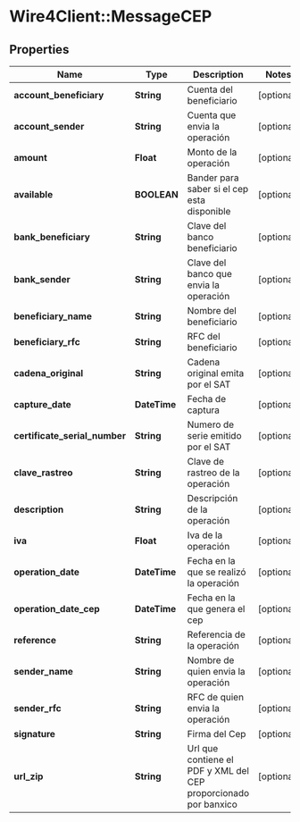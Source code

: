 # Wire4Client::MessageCEP

## Properties
Name | Type | Description | Notes
------------ | ------------- | ------------- | -------------
**account_beneficiary** | **String** | Cuenta del beneficiario | [optional] 
**account_sender** | **String** | Cuenta que envia la operación | [optional] 
**amount** | **Float** | Monto de la operación | [optional] 
**available** | **BOOLEAN** | Bander para saber si el cep esta disponible | [optional] 
**bank_beneficiary** | **String** | Clave del banco beneficiario | [optional] 
**bank_sender** | **String** | Clave del banco que envia la operación | [optional] 
**beneficiary_name** | **String** | Nombre del beneficiario | [optional] 
**beneficiary_rfc** | **String** | RFC del beneficiario | [optional] 
**cadena_original** | **String** | Cadena original emita por el SAT | [optional] 
**capture_date** | **DateTime** | Fecha de captura | [optional] 
**certificate_serial_number** | **String** | Numero de serie emitido por el SAT | [optional] 
**clave_rastreo** | **String** | Clave de rastreo de la operación | [optional] 
**description** | **String** | Descripción de la operación | [optional] 
**iva** | **Float** | Iva de la operación | [optional] 
**operation_date** | **DateTime** | Fecha en la que se realizó la operación | [optional] 
**operation_date_cep** | **DateTime** | Fecha en la que genera el cep | [optional] 
**reference** | **String** | Referencia de la operación | [optional] 
**sender_name** | **String** | Nombre de quien envia la operación | [optional] 
**sender_rfc** | **String** | RFC de quien envia la operación | [optional] 
**signature** | **String** | Firma del Cep | [optional] 
**url_zip** | **String** | Url que contiene el PDF y XML del CEP proporcionado por banxico | [optional] 


